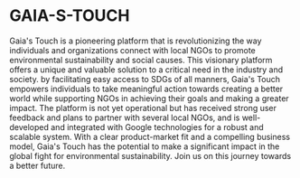 # GAIA-S-TOUCH

Gaia's Touch is a pioneering platform that is revolutionizing the way individuals and organizations connect with local NGOs to promote environmental sustainability and social causes. This visionary platform offers a unique and valuable solution to a critical need in the industry and society. by facilitating easy access to SDGs of all manners, Gaia's Touch empowers individuals to take meaningful action towards creating a better world while supporting NGOs in achieving their goals and making a greater impact. The platform is not yet operational but has received strong user feedback and plans to partner with several local NGOs, and is well-developed and integrated with Google technologies for a robust and scalable system. With a clear product-market fit and a compelling business model, Gaia's Touch has the potential to make a significant impact in the global fight for environmental sustainability. Join us on this journey towards a better future.
